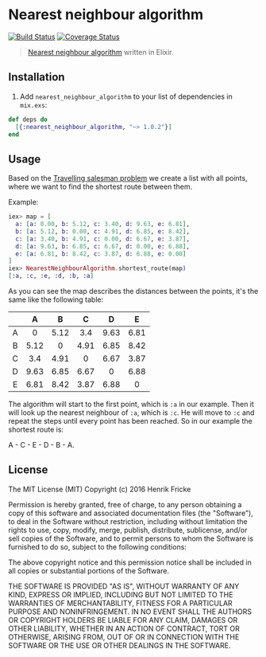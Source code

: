# Nearest neighbour algorithm
[![Build Status](https://travis-ci.org/HenrikFricke/elixir-nearest-neighbour-algorithm.svg?branch=master)](https://travis-ci.org/HenrikFricke/elixir-nearest-neighbour-algorithm)
[![Coverage Status](https://coveralls.io/repos/github/HenrikFricke/elixir-nearest-neighbour-algorithm/badge.svg?branch=master)](https://coveralls.io/github/HenrikFricke/elixir-nearest-neighbour-algorithm?branch=master)

> [Nearest neighbour algorithm](https://en.wikipedia.org/wiki/Nearest_neighbour_algorithm)
written in Elixir.

## Installation

1. Add `nearest_neighbour_algorithm` to your list of dependencies in `mix.exs`:

  ```elixir
  def deps do
    [{:nearest_neighbour_algorithm, "~> 1.0.2"}]
  end
  ```

## Usage

Based on the [Travelling salesman problem](https://en.wikipedia.org/wiki/Travelling_salesman_problem) we create a list with all points, where we want to find the shortest route between them.

Example:

```elixir
iex> map = [
  a: [a: 0.00, b: 5.12, c: 3.40, d: 9.63, e: 6.81],
  b: [a: 5.12, b: 0.00, c: 4.91, d: 6.85, e: 8.42],
  c: [a: 3.40, b: 4.91, c: 0.00, d: 6.67, e: 3.87],
  d: [a: 9.63, b: 6.85, c: 6.67, d: 0.00, e: 6.88],
  e: [a: 6.81, b: 8.42, c: 3.87, d: 6.88, e: 0.00]
]
iex> NearestNeighbourAlgorithm.shortest_route(map)
[:a, :c, :e, :d, :b, :a]
```

As you can see the map describes the distances between the points, it's
the same like the following table:

|     |  A  |  B  |  C  |  D  |  E  |
|:---:|:---:|:---:|:---:|:---:|:---:|
|  A  |  0  | 5.12| 3.4 | 9.63| 6.81|
|  B  | 5.12|  0  | 4.91| 6.85| 8.42|
|  C  | 3.4 | 4.91|  0  | 6.67| 3.87|
|  D  | 9.63| 6.85| 6.67|  0  | 6.88|
|  E  | 6.81| 8.42| 3.87| 6.88|  0  |

The algorithm will start to the first point, which is `:a` in our example. Then it will look up the nearest neighbour of `:a`, which is `:c`. He will move to `:c` and repeat the steps until every point has been reached. So in our example the shortest route is:

A - C - E - D - B - A.

## License

The MIT License (MIT)
Copyright (c) 2016 Henrik Fricke

Permission is hereby granted, free of charge, to any person obtaining a copy
of this software and associated documentation files (the "Software"), to deal
in the Software without restriction, including without limitation the rights
to use, copy, modify, merge, publish, distribute, sublicense, and/or sell copies
of the Software, and to permit persons to whom the Software is furnished to do
so, subject to the following conditions:

The above copyright notice and this permission notice shall be included in all
copies or substantial portions of the Software.

THE SOFTWARE IS PROVIDED "AS IS", WITHOUT WARRANTY OF ANY KIND, EXPRESS OR
IMPLIED, INCLUDING BUT NOT LIMITED TO THE WARRANTIES OF MERCHANTABILITY, FITNESS
FOR A PARTICULAR PURPOSE AND NONINFRINGEMENT. IN NO EVENT SHALL THE AUTHORS OR
COPYRIGHT HOLDERS BE LIABLE FOR ANY CLAIM, DAMAGES OR OTHER LIABILITY, WHETHER
IN AN ACTION OF CONTRACT, TORT OR OTHERWISE, ARISING FROM, OUT OF OR IN CONNECTION
WITH THE SOFTWARE OR THE USE OR OTHER DEALINGS IN THE SOFTWARE.
